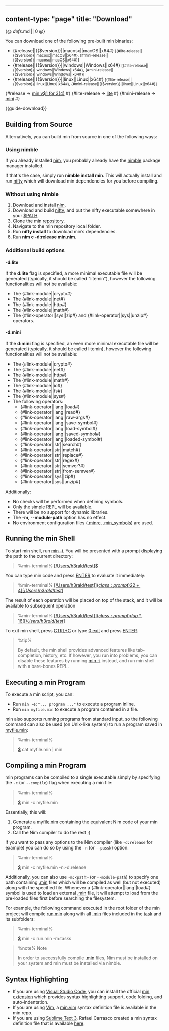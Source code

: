 -----
content-type: "page"
title: "Download"
-----
{@ _defs_.md || 0 @}


You can download one of the following pre-built min binaries:

* {#release||{{$version}}||macosx||macOS||x64#} <small>[{#lite-release||{{$version}}||macosx||macOS||x64#}, {#mini-release||{{$version}}||macosx||macOS||x64#}]</small>
* {#release||{{$version}}||windows||Windows||x64#} <small>[{#lite-release||{{$version}}||windows||Windows||x64#}, {#mini-release||{{$version}}||windows||Windows||x64#}]</small>
* {#release||{{$version}}||linux||Linux||x64#} <small>[{#lite-release||{{$version}}||linux||Linux||x64#}, {#mini-release||{{$version}}||linux||Linux||x64#}]</small>

{#release -> [min v$1 for $3 ($4)](https://github.com/h3rald/min/releases/download/v$1/min\_v$1\_$2\_$4.zip) #}
{#lite-release -> [lite](https://github.com/h3rald/min/releases/download/v$1/litemin\_v$1\_$2\_$4.zip) #}
{#mini-release -> [mini](https://github.com/h3rald/min/releases/download/v$1/minimin\_v$1\_$2\_$4.zip) #}

{{guide-download}}

## Building from Source

Alternatively, you can build min from source in one of the following ways:

### Using nimble

If you already installed [nim](https://nim-lang.org), you probably already have the [nimble](https://github.com/nim-lang/nimble) package manager installed.

If that's the case, simply run **nimble install min**. This will actually install and run [nifty](https://github.com/h3rald/nifty) which will download min dependencies for you before compiling. 

### Without using nimble

1. Download and install [nim](https://nim-lang.org).
2. Download and build [nifty](https://github.com/h3rald/nifty), and put the nifty executable somewhere in your [$PATH](class:kwd).
3. Clone the min [repository](https://github.com/h3rald/min).
4. Navigate to the min repository local folder.
5. Run **nifty install** to download min’s dependencies.
7. Run **nim c -d:release min.nim**.

### Additional build options

#### -d:lite

If the **d:lite** flag is specified, a more minimal executable file will be generated (typically, it should be called "litemin"), however the following functionalities will not be available:

* The {#link-module||crypto#}
* The {#link-module||net#}
* The {#link-module||http#}
* The {#link-module||math#}
* The {#link-operator||sys||zip#} and {#link-operator||sys||unzip#} operators.

#### -d:mini

If the **d:mini** flag is specified, an even more minimal executable file will be generated (typically, it should be called litemin), however the following functionalities will not be available:

* The {#link-module||crypto#}
* The {#link-module||net#}
* The {#link-module||http#}
* The {#link-module||math#}
* The {#link-module||io#}
* The {#link-module||fs#}
* The {#link-module||sys#}
* The following operators:
  * {#link-operator||lang||load#}
  * {#link-operator||lang||read#}
  * {#link-operator||lang||raw-args#}
  * {#link-operator||lang||save-symbol#}
  * {#link-operator||lang||load-symbol#}
  * {#link-operator||lang||saved-symbol#}
  * {#link-operator||lang||loaded-symbol#}
  * {#link-operator||str||search#}
  * {#link-operator||str||match#}
  * {#link-operator||str||replace#}
  * {#link-operator||str||regex#}
  * {#link-operator||str||semver?#}
  * {#link-operator||str||from-semver#}
  * {#link-operator||sys||zip#}
  * {#link-operator||sys||unzip#}

Additionally:

* No checks will be performed when defining symbols.
* Only the simple REPL will be available.
* There will be no support for dynamic libraries.
* The **-m, \-\-module-path** option has no effect.
* No environment configuration files ([.minrc](class.file), [.min_symbols](class:file)) are used.

## Running the min Shell

To start min shell, run [min -i](class:cmd). You will be presented with a prompt displaying the path to the current directory:

> %min-terminal%
> [[/Users/h3rald/test]$](class:prompt)

You can type min code and press [ENTER](class:kbd) to evaluate it immediately:

> %min-terminal%
> [[/Users/h3rald/test]$](class:prompt) 2 2 +
>  4 
> [[/Users/h3rald/test]$](class:prompt)

The result of each operation will be placed on top of the stack, and it will be available to subsequent operation

> %min-terminal%
> [[/Users/h3rald/test]$](class:prompt) dup *
>  16
> [[/Users/h3rald/test]$](class:prompt)

To exit min shell, press [CTRL+C](class:kbd) or type [0 exit](class:cmd) and press [ENTER](class:kbd).

> %tip%
> 
> By default, the min shell provides advanced features like tab-completion, history, etc. If however, you run into problems, you can disable these features by running [min -i](class:cmd) instead, and run min shell with a bare-bones REPL. 

## Executing a min Program

To execute a min script, you can:

* Run `min -e:"... program ..."` to execute a program inline.
* Run `min myfile.min` to execute a program contained in a file.

min also supports running programs from standard input, so the following command can also be used (on Unix-like system) to run a program saved in [myfile.min](class:file):

> %min-terminal%
> 
> [$](class:prompt) cat myfile.min | min

## Compiling a min Program

min programs can be compiled to a single executable simply by specifying the `-c` (or `--compile`) flag when executing a min file:

> %min-terminal%
> 
> [$](class:prompt) min -c myfile.min

Essentially, this will:

1. Generate a [myfile.nim](class:file) containing the equivalent Nim code of your min program.
2. Call the Nim compiler to do the rest ;)

If you want to pass any options to the Nim compiler (like `-d:release` for example) you can do so by using the `-n` (or `--passN`) option:

> %min-terminal%
> 
> [$](class:prompt) min -c myfile.min -n:-d:release

Additionally, you can also use `-m:<path>` (or `--module-path`) to specify one path containing [.min](class:ext) files which will be compiled as well (but not executed) along with the specified file. Whenever a {#link-operator||lang||load#} symbol is used to load an external [.min](class:ext) file, it will attempt to load from the pre-loaded files first before searching the filesystem.

For example, the following command executed in the root folder of the min project will compile [run.min](class:file) along with all [.min](class:ext) files included in the [task](class:dir) and its subfolders:

> %min-terminal%
> 
> [$](class:prompt) min -c run.min -m:tasks

> %note%
> Note
> 
> In order to successfully compile [.min](class.ext) files, Nim must be installed on your system and min must be installed via nimble.

## Syntax Highlighting

* If you are using [Visual Studio Code](https://code.visualstudio.com/), you can install the official [min extension](https://marketplace.visualstudio.com/items?itemName=h3rald.vscode-min-lang) which provides syntax highlighting support, code folding, and auto-indentation.
* If you are using [Vim](https://www.vim.org), a [min.vim](https://github.com/h3rald/min/blob/master/min.vim) syntax definition file is available in the min repo.
* If you are using [Sublime Text 3](https://www.sublimetext.com/3), Rafael Carrasco created a min syntax definition file that is available [here](https://github.com/rscarrasco/min-sublime-syntax).
